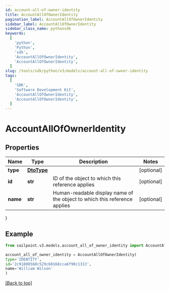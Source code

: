 ```yaml
---
id: account-all-of-owner-identity
title: AccountAllOfOwnerIdentity
pagination_label: AccountAllOfOwnerIdentity
sidebar_label: AccountAllOfOwnerIdentity
sidebar_class_name: pythonsdk
keywords:
  [
    'python',
    'Python',
    'sdk',
    'AccountAllOfOwnerIdentity',
    'AccountAllOfOwnerIdentity',
  ]
slug: /tools/sdk/python/v3/models/account-all-of-owner-identity
tags:
  [
    'SDK',
    'Software Development Kit',
    'AccountAllOfOwnerIdentity',
    'AccountAllOfOwnerIdentity',
  ]
---
```


# AccountAllOfOwnerIdentity

## Properties

| Name | Type | Description | Notes |
| --- | --- | --- | --- |
| **type** | [**DtoType**](dto-type) |  | [optional] |
| **id** | **str** | ID of the object to which this reference applies | [optional] |
| **name** | **str** | Human-readable display name of the object to which this reference applies | [optional] |

}

## Example

```python
from sailpoint.v3.models.account_all_of_owner_identity import AccountAllOfOwnerIdentity

account_all_of_owner_identity = AccountAllOfOwnerIdentity(
type='IDENTITY',
id='2c91808568c529c60168cca6f90c1313',
name='William Wilson'
)

```

[[Back to top]](#)
